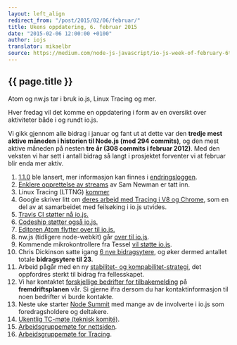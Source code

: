 ```yaml
---
layout: left_align
redirect_from: "/post/2015/02/06/februar/"
title: Ukens oppdatering, 6. februar 2015
date: "2015-02-06 12:00:00 +0100"
author: iojs
translator: mikaelbr
source: https://medium.com/node-js-javascript/io-js-week-of-february-6th-2015-e185388549a4
---
```


## {{ page.title }}

Atom og nw.js tar i bruk io.js, Linux Tracing og mer.

Hver fredag vil det komme en oppdatering i form av en oversikt over aktiviteter
både i og rundt io.js.

Vi gikk gjennom alle bidrag i januar og fant ut at dette var den **tredje mest
aktive måneden i historien til Node.js (med 294 commits)**, og den mest aktive
måneden på nesten **tre år (308 commits i februar 2012)**. Med den veksten vi
har sett i antall bidrag så langt i prosjektet forventer vi at februar blir enda
mer aktiv.

1. [1.1.0](https://iojs.org/dist/v1.1.0/) ble lansert, mer informasjon kan finnes i [endringsloggen](https://github.com/iojs/io.js/blob/v1.x/CHANGELOG.md#2015-02-03-version-110-chrisdickinson).
2. [Enklere opprettelse av streams](https://github.com/iojs/io.js/commit/50daee7243a3f987e1a28d93c43f913471d6885a) av Sam Newman er tatt inn.
3. Linux Tracing (LTTNG) [kommer](https://github.com/iojs/io.js/pull/702)
4. Google skriver litt om [deres arbeid med Tracing i V8 og Chrome](https://github.com/iojs/io.js/issues/671#issuecomment-73191538), som en del av at samarbeidet med feilsøking i io.js utvides.
5. [Travis CI støtter nå io.js.](http://docs.travis-ci.com/user/build-environment-updates/2015-02-03/)
6. [Codeship støtter også io.js.](https://codeship.com/documentation/languages/nodejs/#iojs)
7. [Editoren Atom flytter over til io.js.](https://github.com/atom/atom/releases/tag/v0.177.0)
8. nw.js (tidligere node-webkit) går [over til io.js](https://github.com/nwjs/nw.js/issues/2742).
9. Kommende mikrokontrollere fra Tessel [vil støtte io.js](http://blog.technical.io/post/110115579867/upcoming-hardware-from-technical-machine).
10. Chris Dickinson satte igang [6 nye bidragsytere](https://github.com/iojs/io.js/issues/680#issuecomment-73089691), og øker dermed antallet totale **bidragsytere til 23**.
11. Arbeid pågår med en ny [stabilitet- og kompabilitet-strategi](https://github.com/iojs/io.js/issues/725), det oppfordres sterkt til bidrag fra fellesskapet.
12. Vi har kontaktet [forskjellige bedrifter for tilbakemelding](https://github.com/iojs/roadmap/issues/13) på **fremdriftsplanen** vår. Si gjerne ifra dersom du har kontaktinformasjon til noen bedrifter vi burde kontakte.
13. Neste uke starter [Node Summit](http://nodesummit.com/) med mange av de involverte i io.js som foredragsholdere og deltakere.
14. [Ukentlig TC-møte (teknisk komité)](https://www.youtube.com/watch?v=IhXa2FmtBI4).
15. [Arbeidsgruppemøte for nettsiden](https://www.youtube.com/watch?v=SBJaXUA0lSY).
16. [Arbeidsgruppemøte for Tracing](https://www.youtube.com/watch?v=Oar2yB5SPtA).
